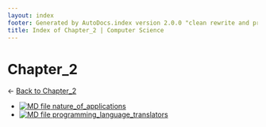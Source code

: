 ```yaml
---
layout: index
footer: Generated by AutoDocs.index version 2.0.0 "clean rewrite and preprocessing" ⓒ Starwort, 2020
title: Index of Chapter_2 | Computer Science
---
```


# Chapter_2

← [Back to Chapter_2](..)

- [![MD file](https://img.icons8.com/windows/512/4a90e2/regular-document.png) nature_of_applications](_preprocess/Paper_1/section_2/chapter_2/nature_of_applications.md)
- [![MD file](https://img.icons8.com/windows/512/4a90e2/regular-document.png) programming_language_translators](_preprocess/Paper_1/section_2/chapter_2/programming_language_translators.md)

